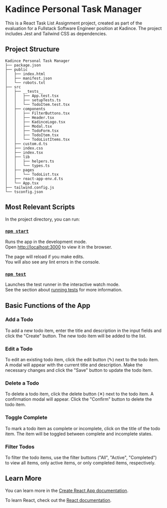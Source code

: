 # Kadince Personal Task Manager

This is a React Task List Assignment project, created as part of the evaluation for a Fullstack Software Engineer position at Kadince. The project includes Jest and Tailwind CSS as dependencies.

## Project Structure

```
Kadince Personal Task Manager
├── package.json
├── public
│   ├── index.html
│   ├── manifest.json
│   └── robots.txt
├── src
│   ├── __tests__
│   │   ├── App.test.tsx
│   │   ├── setupTests.ts
│   │   └── TodoItem.test.tsx
│   ├── components
│   │   ├── FilterButtons.tsx
│   │   ├── Header.tsx
│   │   ├── KadinceLogo.tsx
│   │   ├── Modal.tsx
│   │   ├── TodoForm.tsx
│   │   ├── TodoItem.tsx
│   │   └── TodoListItems.tsx
│   ├── custom.d.ts
│   ├── index.css
│   ├── index.tsx
│   ├── lib
│   │   ├── helpers.ts
│   │   └── types.ts
│   ├── pages
│   │   └── TodoList.tsx
│   ├── react-app-env.d.ts
│   └── App.tsx
├── tailwind.config.js
└── tsconfig.json
```

## Most Relevant Scripts

In the project directory, you can run:

### [`npm start`](command:_github.copilot.openSymbolFromReferences?%5B%22%22%2C%5B%7B%22uri%22%3A%7B%22scheme%22%3A%22file%22%2C%22authority%22%3A%22%22%2C%22path%22%3A%22%2Fhome%2Flucascq%2FLucas%2FProjects%2Ftodo-kadince%2Fpublic%2Findex.html%22%2C%22query%22%3A%22%22%2C%22fragment%22%3A%22%22%7D%2C%22pos%22%3A%7B%22line%22%3A38%2C%22character%22%3A37%7D%7D%5D%2C%22bde5e623-799b-4586-b7c3-ee579bf8d7f2%22%5D "Go to definition")

Runs the app in the development mode.\
Open [http://localhost:3000](http://localhost:3000) to view it in the browser.

The page will reload if you make edits.\
You will also see any lint errors in the console.

### [`npm test`](command:_github.copilot.openSymbolFromReferences?%5B%22%22%2C%5B%7B%22uri%22%3A%7B%22scheme%22%3A%22file%22%2C%22authority%22%3A%22%22%2C%22path%22%3A%22%2Fhome%2Flucascq%2FLucas%2FProjects%2Ftodo-kadince%2Fsrc%2F__tests__%2FApp.test.tsx%22%2C%22query%22%3A%22%22%2C%22fragment%22%3A%22%22%7D%2C%22pos%22%3A%7B%22line%22%3A109%2C%22character%22%3A1%7D%7D%5D%2C%22bde5e623-799b-4586-b7c3-ee579bf8d7f2%22%5D "Go to definition")

Launches the test runner in the interactive watch mode.\
See the section about [running tests](https://facebook.github.io/create-react-app/docs/running-tests) for more information.


## Basic Functions of the App

### Add a Todo

To add a new todo item, enter the title and description in the input fields and click the "Create" button. The new todo item will be added to the list.

### Edit a Todo

To edit an existing todo item, click the edit button (✎) next to the todo item. A modal will appear with the current title and description. Make the necessary changes and click the "Save" button to update the todo item.

### Delete a Todo

To delete a todo item, click the delete button (✕) next to the todo item. A confirmation modal will appear. Click the "Confirm" button to delete the todo item.

### Toggle Complete

To mark a todo item as complete or incomplete, click on the title of the todo item. The item will be toggled between complete and incomplete states.

### Filter Todos

To filter the todo items, use the filter buttons ("All", "Active", "Completed") to view all items, only active items, or only completed items, respectively.

## Learn More

You can learn more in the [Create React App documentation](https://facebook.github.io/create-react-app/docs/getting-started).

To learn React, check out the [React documentation](https://reactjs.org/).
